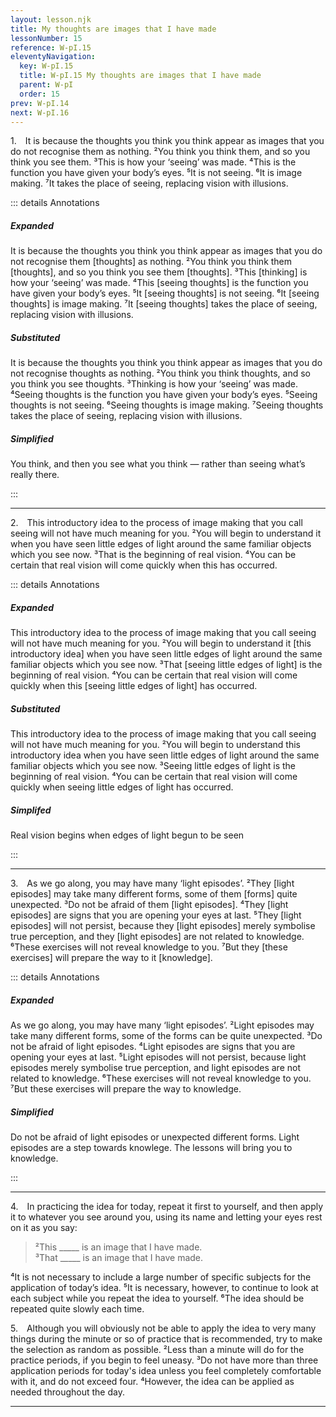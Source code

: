 ```yaml
---
layout: lesson.njk
title: My thoughts are images that I have made
lessonNumber: 15
reference: W-pI.15
eleventyNavigation:
  key: W-pI.15
  title: W-pI.15 My thoughts are images that I have made
  parent: W-pI
  order: 15
prev: W-pI.14
next: W-pI.16
---
```


1. It is because the thoughts you think you think appear as images that you do not recognise them as nothing. 
²You think you think them, and so you think you see them. 
³This is how your ‘seeing’ was made. 
⁴This is the function you have given your body’s eyes. 
⁵It is not seeing. 
⁶It is image making. 
⁷It takes the place of seeing, replacing vision with illusions.

::: details Annotations

##### Expanded

It is because the thoughts you think you think appear as images that you do not recognise them [thoughts] as nothing. 
²You think you think them [thoughts], and so you think you see them [thoughts]. 
³This [thinking] is how your ‘seeing’ was made. 
⁴This [seeing thoughts] is the function you have given your body’s eyes. 
⁵It [seeing thoughts] is not seeing. 
⁶It [seeing thoughts] is image making. 
⁷It [seeing thoughts] takes the place of seeing, replacing vision with illusions.

##### Substituted

It is because the thoughts you think you think appear as images that you do not recognise thoughts as nothing. 
²You think you think thoughts, and so you think you see thoughts. 
³Thinking is how your ‘seeing’ was made. 
⁴Seeing thoughts is the function you have given your body’s eyes. 
⁵Seeing thoughts is not seeing. 
⁶Seeing thoughts is image making. 
⁷Seeing thoughts takes the place of seeing, replacing vision with illusions.

##### Simplified

You think, and then you see what you think — rather than seeing what’s really there.

:::

---

2. This introductory idea to the process of image making that you call seeing will not have much meaning for you. 
²You will begin to understand it when you have seen little edges of light around the same familiar objects which you see now. 
³That is the beginning of real vision. 
⁴You can be certain that real vision will come quickly when this has occurred.

::: details Annotations

##### Expanded
This introductory idea to the process of image making that you call seeing will not have much meaning for you. 
²You will begin to understand it [this introductory idea] when you have seen little edges of light around the same familiar objects which you see now. 
³That [seeing little edges of light] is the beginning of real vision. 
⁴You can be certain that real vision will come quickly when this [seeing little edges of light] has occurred.

##### Substituted

This introductory idea to the process of image making that you call seeing will not have much meaning for you. 
²You will begin to understand this introductory idea when you have seen little edges of light around the same familiar objects which you see now. 
³Seeing little edges of light is the beginning of real vision. 
⁴You can be certain that real vision will come quickly when seeing little edges of light has occurred.

##### Simplifed

Real vision begins when edges of light begun to be seen

:::

---

3. As we go along, you may have many ‘light episodes’. 
²They [light episodes] may take many different forms, some of them [forms] quite unexpected. 
³Do not be afraid of them [light episodes]. 
⁴They [light episodes] are signs that you are opening your eyes at last. 
⁵They [light episodes] will not persist, because they [light episodes] merely symbolise true perception, and they [light episodes] are not related to knowledge. 
⁶These exercises will not reveal knowledge to you. 
⁷But they [these exercises] will prepare the way to it [knowledge].

::: details Annotations

##### Expanded

As we go along, you may have many ‘light episodes’. 
²Light episodes may take many different forms, some of the forms can be quite unexpected. 
³Do not be afraid of light episodes. 
⁴Light episodes are signs that you are opening your eyes at last. 
⁵Light episodes will not persist, because light episodes merely symbolise true perception, and light episodes are not related to knowledge. 
⁶These exercises will not reveal knowledge to you. 
⁷But these exercises will prepare the way to knowledge.

##### Simplified

Do not be afraid of light episodes or unexpected different forms.
Light episodes are a step towards knowlege.
The lessons will bring you to knowledge. 

:::

---

4. In practicing the idea for today, repeat it first to yourself, and then apply it to whatever you see around you, using its name and letting your eyes rest on it as you say:

>²This _____ is an image that I have made.  
³That _____ is an image that I have made.

⁴It is not necessary to include a large number of specific subjects for the application of today’s idea. 
⁵It is necessary, however, to continue to look at each subject while you repeat the idea to yourself. 
⁶The idea should be repeated quite slowly each time.

5. Although you will obviously not be able to apply the idea to very many things during the minute or so of practice that is recommended, try to make the selection as random as possible. 
²Less than a minute will do for the practice periods, if you begin to feel uneasy. 
³Do not have more than three application periods for today's idea unless you feel completely comfortable with it, and do not exceed four. 
⁴However, the idea can be applied as needed throughout the day.

---
